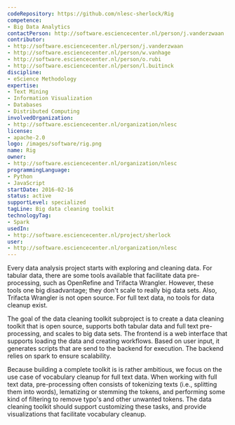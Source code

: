 ```yaml
---
codeRepository: https://github.com/nlesc-sherlock/Rig
competence:
- Big Data Analytics
contactPerson: http://software.esciencecenter.nl/person/j.vanderzwaan
contributor:
- http://software.esciencecenter.nl/person/j.vanderzwaan
- http://software.esciencecenter.nl/person/w.vanhage
- http://software.esciencecenter.nl/person/o.rubi
- http://software.esciencecenter.nl/person/l.buitinck
discipline:
- eScience Methodology
expertise:
- Text Mining
- Information Visualization
- Databases
- Distributed Computing
involvedOrganization:
- http://software.esciencecenter.nl/organization/nlesc
license:
- apache-2.0
logo: /images/software/rig.png
name: Rig
owner:
- http://software.esciencecenter.nl/organization/nlesc
programmingLanguage:
- Python
- JavaScript
startDate: 2016-02-16
status: active
supportLevel: specialized
tagLine: Big data cleaning toolkit
technologyTag:
- Spark
usedIn:
- http://software.esciencecenter.nl/project/sherlock
user:
- http://software.esciencecenter.nl/organization/nlesc
---
```

Every data analysis project starts with exploring and cleaning data. For tabular data, there are some tools available that facilitate data pre-processing, such as OpenRefine and Trifacta Wrangler. However, these tools one big disadvantage; they don't scale to really big data sets. Also, Trifacta Wrangler is not open source. For full text data, no tools for data cleanup exist.

The goal of the data cleaning toolkit subproject is to create a data cleaning toolkit that is open source, supports both tabular data and full text pre-processing, and scales to big data sets. The frontend is a web interface that supports loading the data and creating workflows. Based on user input, it generates scripts that are send to the backend for execution. The backend relies on spark to ensure scalability.

Because building a complete toolkit is is rather ambitious, we focus on the use case of vocabulary cleanup for full text data. When working with full text data, pre-processing often consists of tokenizing texts (i.e., splitting them into words), lematizing or stemming the tokens, and performing some kind of filtering to remove typo's and other unwanted tokens. The data cleaning toolkit should support customizing these tasks, and provide visualizations that facilitate vocabulary cleanup.
